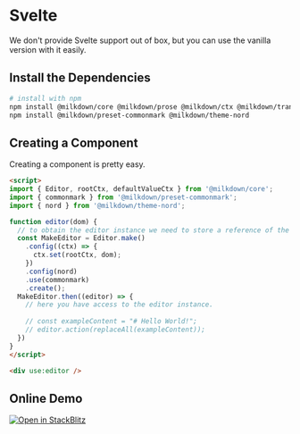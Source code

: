 # Svelte

We don't provide Svelte support out of box, but you can use the vanilla version with it easily.

## Install the Dependencies

```bash
# install with npm
npm install @milkdown/core @milkdown/prose @milkdown/ctx @milkdown/transformer
npm install @milkdown/preset-commonmark @milkdown/theme-nord
```

## Creating a Component

Creating a component is pretty easy.

```html
<script>
import { Editor, rootCtx, defaultValueCtx } from '@milkdown/core';
import { commonmark } from '@milkdown/preset-commonmark';
import { nord } from '@milkdown/theme-nord';

function editor(dom) {
  // to obtain the editor instance we need to store a reference of the editor.
  const MakeEditor = Editor.make()
    .config((ctx) => {
      ctx.set(rootCtx, dom);
    })
    .config(nord)
    .use(commonmark)
    .create();
  MakeEditor.then((editor) => {
    // here you have access to the editor instance.
    
    // const exampleContent = "# Hello World!";
    // editor.action(replaceAll(exampleContent));
  })
}
</script>

<div use:editor />
```

## Online Demo

[![Open in StackBlitz](https://developer.stackblitz.com/img/open_in_stackblitz.svg)](https://stackblitz.com/github/Milkdown/examples/tree/main/svelte-commonmark)
